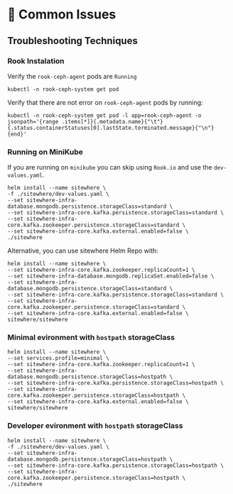 # :book: Common Issues

<Seo/>

## Troubleshooting Techniques

### Rook Instalation

Verify the `rook-ceph-agent` pods are `Running`

```console
kubectl -n rook-ceph-system get pod
```

Verify that there are not error on `rook-ceph-agent` pods by running:

```console
kubectl -n rook-ceph-system get pod -l app=rook-ceph-agent -o jsonpath='{range .items[*]}{.metadata.name}{"\t"}{.status.containerStatuses[0].lastState.terminated.message}{"\n"}{end}'
```

### Running on MiniKube

If you are running on `minikube` you can skip using `Rook.io`
and use the `dev-values.yaml`.

```console
helm install --name sitewhere \
-f ./sitewhere/dev-values.yaml \
--set sitewhere-infra-database.mongodb.persistence.storageClass=standard \
--set sitewhere-infra-core.kafka.persistence.storageClass=standard \
--set sitewhere-infra-core.kafka.zookeeper.persistence.storageClass=standard \
--set sitewhere-infra-core.kafka.external.enabled=false \
./sitewhere
```

Alternative, you can use sitewhere Helm Repo with:

```console
helm install --name sitewhere \
--set sitewhere-infra-core.kafka.zookeeper.replicaCount=1 \
--set sitewhere-infra-database.mongodb.replicaSet.enabled=false \
--set sitewhere-infra-database.mongodb.persistence.storageClass=standard \
--set sitewhere-infra-core.kafka.persistence.storageClass=standard \
--set sitewhere-infra-core.kafka.zookeeper.persistence.storageClass=standard \
--set sitewhere-infra-core.kafka.external.enabled=false \
sitewhere/sitewhere
```

### Minimal evironment with `hostpath` storageClass

```console
helm install --name sitewhere \
--set services.profile=minimal \
--set sitewhere-infra-core.kafka.zookeeper.replicaCount=1 \
--set sitewhere-infra-database.mongodb.persistence.storageClass=hostpath \
--set sitewhere-infra-core.kafka.persistence.storageClass=hostpath \
--set sitewhere-infra-core.kafka.zookeeper.persistence.storageClass=hostpath \
--set sitewhere-infra-core.kafka.external.enabled=false \
sitewhere/sitewhere
```

### Developer evironment with `hostpath` storageClass 

```console
helm install --name sitewhere \
-f ./sitewhere/dev-values.yaml \
--set sitewhere-infra-database.mongodb.persistence.storageClass=hostpath \
--set sitewhere-infra-core.kafka.persistence.storageClass=hostpath \
--set sitewhere-infra-core.kafka.zookeeper.persistence.storageClass=hostpath \
./sitewhere
```
